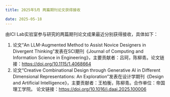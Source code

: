 ```yaml
---
title: 2025年5月 两篇期刊论文获得接收

date: 2025-05-18
---
```


<!--more-->
由ICI Lab实验室参与研究的两篇期刊论文成果最近分别获得接收，具体如下：
1. 论文“An LLM-Augmented Method to Assist Novice Designers in Divergent Thinking”发表在SCI期刊《Journal of Computing and Information Science in Engineering》，主要贡献者：吕珂，陈柳青。论文链接：https://doi.org/10.1115/1.4068664 
2. 论文“Creative Combinational Design through Generative AI in Different Dimensional Representations: An Exploration”发表在设计学期刊《Design and Artificial Intelligence》，主要贡献者：王柏衡，陈柳青。合作单位：帝国理工学院。 论文链接：https://doi.org/10.1016/j.daai.2025.100006
